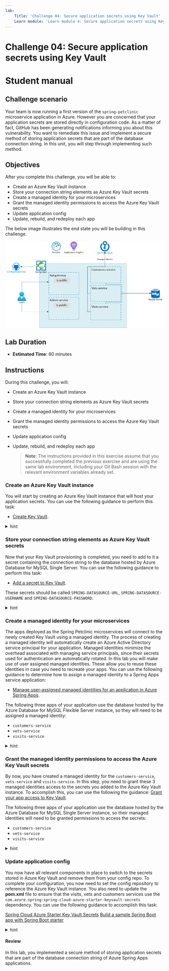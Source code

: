 ```yaml
---
lab:
    Title: 'Challenge 04: Secure application secrets using Key Vault'
    Learn module: 'Learn module 4: Secure application secrets using Key Vaults'
---
```


# Challenge 04: Secure application secrets using Key Vault

# Student manual

## Challenge scenario

Your team is now running a first version of the `spring-petclinic` microservice application in Azure. However you are concerned that your application secrets are stored directly in configuration code. As a matter of fact, GitHub has been generating notifications informing you about this vulnerability. You want to remediate this issue and implement a secure method of storing application secrets that are part of the database connection string. In this unit, you will step through implementing such method.

## Objectives

After you complete this challenge, you will be able to:

- Create an Azure Key Vault instance
- Store your connection string elements as Azure Key Vault secrets
- Create a managed identity for your microservices
- Grant the managed identity permissions to access the Azure Key Vault secrets
- Update application config
- Update, rebuild, and redeploy each app

The below image illustrates the end state you will be building in this challenge.

![Challenge 4 architecture](./images/asa-openlab-4.png)

## Lab Duration

- **Estimated Time**: 60 minutes

## Instructions

During this challenge, you will:

- Create an Azure Key Vault instance
- Store your connection string elements as Azure Key Vault secrets
- Create a managed identity for your microservices
- Grant the managed identity permissions to access the Azure Key Vault secrets
- Update application config
- Update, rebuild, and redeploy each app

   > **Note**: The instructions provided in this exercise assume that you successfully completed the previous exercise and are using the same lab environment, including your Git Bash session with the relevant environment variables already set.

### Create an Azure Key Vault instance

You will start by creating an Azure Key Vault instance that will host your application secrets. You can use the following guidance to perform this task:

- [Create Key Vault](https://docs.microsoft.com/azure/spring-cloud/tutorial-managed-identities-key-vault#set-up-your-key-vault).

<details>
<summary>hint</summary>
<br/>

1. From the Git Bash prompt, run the following command to create an Azure Key Vault instance. Note that the name of the service should be globally unique, so adjust it accordingly in case the randomly generated name is already in use. Keep in mind that the name can contain only lowercase letters, numbers and hyphens. The `$LOCATION` and `$RESOURCE_GROUP` variables contain the name of the Azure region and the resource group into which you deployed the Azure Spring Apps service in the previous exercise of this lab.

   ```bash
   KEYVAULT_NAME=kv-$APPNAME-$UNIQUEID
   az keyvault create \
       --name $KEYVAULT_NAME \
       --resource-group $RESOURCE_GROUP \
       --location $LOCATION \
       --sku standard
   ```

   > **Note**: Wait for the provisioning to complete. This might take about 2 minutes.

</details>

### Store your connection string elements as Azure Key Vault secrets

Now that your Key Vault provisioning is completed, you need to add to it a secret containing the connection string to the database hosted by Azure Database for MySQL Single Server. You can use the following guidance to perform this task:

- [Add a secret to Key Vault](https://docs.microsoft.com/azure/spring-cloud/tutorial-managed-identities-key-vault#set-up-your-key-vault).

These secrets should be called `SPRING-DATASOURCE-URL`, `SPRING-DATASOURCE-USERNAME` and `SPRING-DATASOURCE-PASSWORD`.

<details>
<summary>hint</summary>
<br/>

1. Add the url, username and password of the Azure Database for MySQL Flexible Server admin account as secrets to your Key Vault by running the following commands from the Git Bash prompt:

   ```bash
    az keyvault secret set \
        --name SPRING-DATASOURCE-URL \
        --value "jdbc:mysql://$MYSQL_SERVER_NAME.mysql.database.azure.com:3306/$DATABASE_NAME?useSSL=true&serverTimezone=UTC" \
        --vault-name $KEYVAULT_NAME

   az keyvault secret set \
       --name SPRING-DATASOURCE-USERNAME \
       --value $MYSQL_ADMIN_USERNAME \
       --vault-name $KEYVAULT_NAME

   az keyvault secret set \
       --name SPRING-DATASOURCE-PASSWORD \
       --value $MYSQL_ADMIN_PASSWORD \
       --vault-name $KEYVAULT_NAME
   ```

</details>

### Create a managed identity for your microservices

The apps deployed as the Spring Petclinic microservices will connect to the newly created Key Vault using a managed identity. The process of creating a managed identity will automatically create an Azure Active Directory service principal for your application. Managed identities minimize the overhead associated with managing service principals, since their secrets used for authentication are automatically rotated. In this lab you will make use of user assigned managed identities. These allow you to reuse these identities in case you need to recreate your apps. You can use the following guidance to determine how to assign a managed identity to a Spring Apps service application:

- [Manage user-assigned managed identities for an application in Azure Spring Apps](https://learn.microsoft.com/azure/spring-apps/how-to-manage-user-assigned-managed-identities?tabs=azure-cli&pivots=sc-enterprise).

The following three apps of your application use the database hosted by the Azure Database for MySQL Flexible Server instance, so they will need to be assigned a managed identity:

- `customers-service`
- `vets-service`
- `visits-service`

<details>
<summary>hint</summary>
<br/>

1. Create and assign an identity to each of the three apps by running the following commands from Git Bash shell:

   ```bash
   CUSTOMERS_SERVICE_ID=$(az identity create -g $RESOURCE_GROUP -n customers-svc-uid --query id -o tsv)

    az spring app identity assign \
        --resource-group $RESOURCE_GROUP \
        --name $CUSTOMERS_SERVICE \
        --user-assigned $CUSTOMERS_SERVICE_ID
    
    VISITS_SERVICE_ID=$(az identity create -g $RESOURCE_GROUP -n visits-svc-uid --query id -o tsv)

    az spring app identity assign \
        --resource-group $RESOURCE_GROUP \
        --name $VISITS_SERVICE \
        --user-assigned $VISITS_SERVICE_ID
    
    VETS_SERVICE_ID=$(az identity create -g $RESOURCE_GROUP -n vets-svc-uid --query id -o tsv)

    az spring app identity assign \
        --resource-group $RESOURCE_GROUP \
        --name $VETS_SERVICE \
        --user-assigned $VETS_SERVICE_ID
   ```

    > **Note**: Wait for the operations to complete. This might take about 3 minutes each.

</details>

### Grant the managed identity permissions to access the Azure Key Vault secrets

By now, you have created a managed identity for the `customers-service`, `vets-service` and `visits-service`. In this step, you need to grant these 3 managed identities access to the secrets you added to the Azure Key Vault instance. To accomplish this, you can use the following the guidance: [Grant your app access to Key Vault](https://docs.microsoft.com/azure/spring-cloud/tutorial-managed-identities-key-vault#grant-your-app-access-to-key-vault).

The following three apps of your application use the database hosted by the Azure Database for MySQL Single Server instance, so their managed identities will need to be granted permissions to access the secrets:

- `customers-service`
- `vets-service`
- `visits-service`

<details>
<summary>hint</summary>
<br/>

1. Grant the `get` and `list` secrets permissions in the Azure Key Vault instance to each Spring Apps application's managed identity by using Azure Key Vault access policy:

   ```bash
   CUSTOMERS_SERVICE_UID=$(az identity show -g $RESOURCE_GROUP -n customers-svc-uid --query principalId -o tsv)
   VISITS_SERVICE_UID=$(az identity show -g $RESOURCE_GROUP -n visits-svc-uid --query principalId -o tsv)
   VETS_SERVICE_UID=$(az identity show -g $RESOURCE_GROUP -n vets-svc-uid --query principalId -o tsv)
   
   az keyvault set-policy \
       --name $KEYVAULT_NAME \
       --resource-group $RESOURCE_GROUP \
       --secret-permissions get list  \
       --object-id $CUSTOMERS_SERVICE_UID
   
   az keyvault set-policy \
       --name $KEYVAULT_NAME \
       --resource-group $RESOURCE_GROUP \
       --secret-permissions get list  \
       --object-id $VETS_SERVICE_UID
   
   az keyvault set-policy \
       --name $KEYVAULT_NAME \
       --resource-group $RESOURCE_GROUP \
       --secret-permissions get list  \
       --object-id $VISITS_SERVICE_UID
   ```

</details>

### Update application config

You now have all relevant components in place to switch to the secrets stored in Azure Key Vault and remove them from your config repo. To complete your configuration, you now need to set the config repository to reference the Azure Key Vault instance. You also need to update the **pom.xml** file to ensure that the visits, vets and customers services use the `com.azure.spring:spring-cloud-azure-starter-keyvault-secrets` dependency. You can use the following guidance to accomplish this task:

[Spring Cloud Azure Starter Key Vault Secrets](https://github.com/Azure/azure-sdk-for-java/blob/main/sdk/spring/README.md)
[Build a sample Spring Boot app with Spring Boot starter](https://learn.microsoft.com/azure/spring-apps/tutorial-managed-identities-key-vault?tabs=system-assigned-managed-identity#build-a-sample-spring-boot-app-with-spring-boot-starter)

<details>
<summary>hint</summary>
<br/>

1. From the Git Bash window, in the config repository you cloned locally, use your favorite text editor to open the `application.yml` file. Replace the contents of this file with the contents of this [application.yml](../../config/04_application.yml) file. This file contains the following changes:

    * The spring.datasource properties are no longer there. These are now in your Key Vault and are no longer needed in the application.yml file.
    * Line 25 to 32 contain new config for your Key Vault. Make sure you replace the `<your-kv-name>` placeholder on line 31 with the name of your Key Vault.
    
1. Save the file and commit and push these changes to your remote config repository.

   ```bash
   cd ~/projects/spring-petclinic-microservices-config
   git add .
   git commit -m 'added key vault'
   git push
   ```

### Update, rebuild, and redeploy each app

1. From the Git Bash window, in the `Deploying-and-Running-Java-Applications-in-Azure-Spring-Apps` repository you cloned locally, use your favorite text editor to open the `pom.xml` files of the customers, visits and vets services (within the `src/spring-petclinic-customers-service`, `src/spring-petclinic-visits-service`, and `src/spring-petclinic-vets-service` directories). For each, add the following dependencies (within the `<dependencies>...</dependencies>` section) and save the change.

   ```xml
           <dependency>
              <groupId>com.azure.spring</groupId>
              <artifactId>spring-cloud-azure-starter-keyvault-secrets</artifactId>
           </dependency>
   ```

1. From the Git Bash window, in the `spring-petclinic-microservices` repository you cloned locally, use your favorite text editor to open the `pom.xml` file in the `src` directory of the cloned repo. Add to the file a dependency to `com.azure.spring`. This should be added within the `<dependencyManagement><dependencies></dependencies></dependencyManagement>` section.

   ```xml
       <dependencyManagement>
           <dependencies>
               //... existing dependencies

               <dependency>
                   <groupId>com.azure.spring</groupId>
                   <artifactId>spring-cloud-azure-dependencies</artifactId>
                   <version>${version.spring.cloud.azure}</version>
                   <type>pom</type>
                   <scope>import</scope>
               </dependency>

           </dependencies>
       </dependencyManagement>
   ```

1. In the same file, add a property for `version.spring.cloud.azure`. This should be added within the `<properties></properties>` section.

   ```xml
   <version.spring.cloud.azure>5.2.0</version.spring.cloud.azure>
   ```
    
1. Save the changes to the `pom.xml` file and close it.

1. Rebuild the services by running the following command in the root directory of the application.

   ```bash
   cd ~/workspaces/Deploying-and-Running-Java-Applications-in-Azure-Spring-Apps/src
   mvn clean package -DskipTests
   ```

1. Verify that the build succeeds by reviewing the output of the `mvn clean package -DskipTests` command, which should have the following format:

   ```bash
   [INFO] ------------------------------------------------------------------------
   [INFO] Reactor Summary for spring-petclinic-microservices 3.0.2:
   [INFO] 
   [INFO] spring-petclinic-microservices ..................... SUCCESS [  0.249 s]
   [INFO] spring-petclinic-admin-server ...................... SUCCESS [ 16.123 s]
   [INFO] spring-petclinic-customers-service ................. SUCCESS [  6.749 s]
   [INFO] spring-petclinic-vets-service ...................... SUCCESS [  4.845 s]
   [INFO] spring-petclinic-visits-service .................... SUCCESS [  5.063 s]
   [INFO] spring-petclinic-config-server ..................... SUCCESS [  1.777 s]
   [INFO] spring-petclinic-discovery-server .................. SUCCESS [  2.563 s]
   [INFO] spring-petclinic-api-gateway ....................... SUCCESS [ 15.582 s]
   [INFO] ------------------------------------------------------------------------
   [INFO] BUILD SUCCESS
   [INFO] ------------------------------------------------------------------------
   [INFO] Total time:  55.901 s
   [INFO] Finished at: 2023-06-02T14:07:49Z
   [INFO] ------------------------------------------------------------------------
   ```

1. Redeploy the customers, visits and vets services to their respective apps in your Spring Apps service by running the following commands:

   ```bash
   az spring app deploy --name ${CUSTOMERS_SERVICE} \
       --config-file-patterns ${CUSTOMERS_SERVICE} \
       --artifact-path ${CUSTOMERS_SERVICE_JAR} 
   
   az spring app deploy --name ${VETS_SERVICE} \
       --config-file-patterns ${VETS_SERVICE}  \
       --artifact-path ${VETS_SERVICE_JAR}
   
   az spring app deploy --name ${VISITS_SERVICE} \
       --config-file-patterns ${VISITS_SERVICE} \
       --artifact-path ${VISITS_SERVICE_JAR} 
   ```

1. Retest your application through its public endpoint. Ensure that the application is functional, while the connection string secrets are retrieved from Azure Key Vault.

1. In case you don't see data in your application, take a look at the `customers-service` logs to make sure the configuration gets picked up correctly and there are no errors on startup. 

   ```bash
   az spring app logs --name ${CUSTOMERS_SERVICE} --follow 
   ```

   > **Note**: In case you see no errors, you can escape out of the log statement with `Ctrl+C` and you can proceed with the next steps. In case you see errors, review the steps you executed and retry. The [LabTips file](../../LabTips.md) also contains steps on how to recover from errors.

1. To verify that secrets from Key Vault are picked up, in the Azure Portal, navigate to the page of the Azure Key Vault instance you provisioned. On the Overview page, select the **Monitoring** tab and review the graph representing requests for access to the vault's secrets.

</details>

#### Review

In this lab, you implemented a secure method of storing application secrets that are part of the database connection string of Azure Spring Apps applications.
